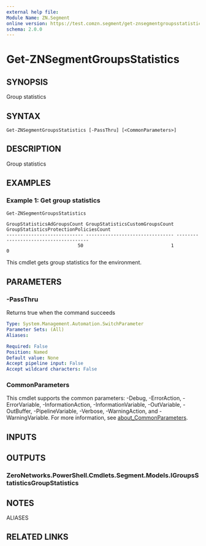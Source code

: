 ```yaml
---
external help file:
Module Name: ZN.Segment
online version: https://test.comzn.segment/get-znsegmentgroupsstatistics
schema: 2.0.0
---
```


# Get-ZNSegmentGroupsStatistics

## SYNOPSIS
Group statistics

## SYNTAX

```
Get-ZNSegmentGroupsStatistics [-PassThru] [<CommonParameters>]
```

## DESCRIPTION
Group statistics

## EXAMPLES

### Example 1: Get group statistics
```powershell
Get-ZNSegmentGroupsStatistics
```

```output
GroupStatisticsAdGroupsCount GroupStatisticsCustomGroupsCount GroupStatisticsProtectionPoliciesCount
---------------------------- -------------------------------- --------------------------------------
                          50                                1                                      0
```

This cmdlet gets group statistics for the environment.

## PARAMETERS

### -PassThru
Returns true when the command succeeds

```yaml
Type: System.Management.Automation.SwitchParameter
Parameter Sets: (All)
Aliases:

Required: False
Position: Named
Default value: None
Accept pipeline input: False
Accept wildcard characters: False
```

### CommonParameters
This cmdlet supports the common parameters: -Debug, -ErrorAction, -ErrorVariable, -InformationAction, -InformationVariable, -OutVariable, -OutBuffer, -PipelineVariable, -Verbose, -WarningAction, and -WarningVariable. For more information, see [about_CommonParameters](http://go.microsoft.com/fwlink/?LinkID=113216).

## INPUTS

## OUTPUTS

### ZeroNetworks.PowerShell.Cmdlets.Segment.Models.IGroupsStatisticsGroupStatistics

## NOTES

ALIASES

## RELATED LINKS

